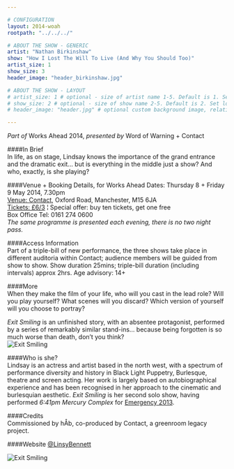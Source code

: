 ```yaml
---

# CONFIGURATION
layout: 2014-woah
rootpath: "../../../"

# ABOUT THE SHOW - GENERIC
artist: "Nathan Birkinshaw"
show: "How I Lost The Will To Live (And Why You Should Too)"
artist_size: 1
show_size: 3
header_image: "header_birkinshaw.jpg"

# ABOUT THE SHOW - LAYOUT
# artist_size: 1 # optional - size of artist name 1-5. Default is 1. Set longer names to lower values
# show_size: 2 # optional - size of show name 2-5. Default is 2. Set longer names to lower values
# header_image: "header.jpg" # optional custom background image, relative to current page

---
```

*Part of* Works Ahead 2014, *presented by* Word of Warning + Contact      
         
####In Brief                      
In life, as on stage, Lindsay knows the importance of the grand entrance and the dramatic exit… but is everything in the middle just a show? And who, exactly, is she playing?       
         
####Venue + Booking Details, for Works Ahead
Dates: Thursday 8 + Friday 9 May 2014, 7.30pm    
[Venue: Contact](http://contactmcr.com/visit/getting-here), Oxford Road, Manchester, M15 6JA    
[Tickets: £6/3](http://contactmcr.com/whats-on/13071-works-ahead-2014/booking) ¦ Special offer: buy ten tickets, get one free       
Box Office Tel: 0161 274 0600        
*The same programme is presented each evening, there is no two night pass.*        
       
####Access Information      
Part of a triple-bill of new performance, the three shows take place in different auditoria within Contact; audience members will be guided from show to show. Show duration 25mins; triple-bill duration (including intervals) approx 2hrs. Age advisory: 14+             
        
####More       
When they make the film of your life, who will you cast in the lead role? Will you play yourself? What scenes will you discard? Which version of yourself will you choose to portray?    

*Exit Smiling* is an unfinished story, with an absentee protagonist, performed by a series of remarkably similar stand-ins… because being forgotten is so much worse than death, don’t you think?    
![Exit Smiling](lindsay2.jpg)    
     
####Who is she?    
Lindsay is an actress and artist based in the north west, with a spectrum of performance diversity and history in Black Light Puppetry, Burlesque, theatre and screen acting. Her work is largely based on autobiographical experience and has been recognised in her approach to the cinematic and burlesquian aesthetic. *Exit Smiling* is her second solo show, having performed *6:41pm Mercury Complex* for [Emergency 2013](/archive/2013-emergency/z2).        
        
####Credits         
Commissioned by hÅb, co-produced by Contact, a greenroom legacy project.

####Website
[@LinsyBennett](http://twitter.com/LinsyBennett)    

![Exit Smiling](lindsay1.jpg)
